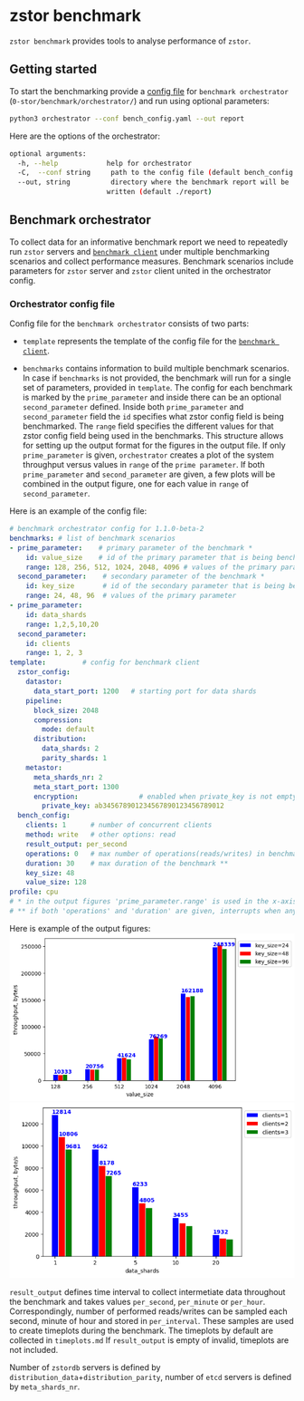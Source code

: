 # zstor benchmark

`zstor benchmark` provides tools to analyse performance of `zstor`.

## Getting started

To start the benchmarking provide a [config file](#orchestrator-config-file) for `benchmark orchestrator` (`0-stor/benchmark/orchestrator/`) and run using optional parameters:
``` bash
python3 orchestrator --conf bench_config.yaml --out report
```

Here are the options of the orchestrator:
``` bash
optional arguments:
  -h, --help            help for orchestrator
  -C,  --conf string     path to the config file (default bench_config.yaml)
  --out, string          directory where the benchmark report will be
                        written (default ./report)
```

## Benchmark orchestrator
  
To collect data for an informative benchmark report we need to repeatedly run `zstor` servers and [`benchmark client`](../cmd/zstorbench/README.md) under multiple benchmarking scenarios and collect performance measures. Benchmark scenarios include parameters for `zstor` server and `zstor` client united in the orchestrator config.

### Orchestrator config file
Config file for the `benchmark orchestrator` consists of two parts:

  * `template` represents the template of the config file for the [`benchmark client`](../cmd/zstorbench/README.md).

  * `benchmarks` contains information to build multiple benchmark scenarios. In case if `benchmarks` is not provided, the benchmark will run for a single set of parameters, provided in `template`.
  The config for each benchmark is marked by the `prime_parameter` and inside there can be an optional `second_parameter` defined. Inside both `prime_parameter` and `second_parameter` field the `id` specifies what zstor config field is being benchmarked. The `range` field specifies the different values for that zstor config field being used in the benchmarks.
   This structure allows for setting up the output format for the figures in the output file. 
If only `prime_parameter` is given, `orchestrator` creates a plot of the system throughput versus values in `range` of the `prime parameter`.
If both `prime_parameter` and `second_parameter` are given, a few plots will be combined in the output figure, one for each value in `range` of `second_parameter`.

Here is an example of the config file:
``` yaml
# benchmark orchestrator config for 1.1.0-beta-2
benchmarks: # list of benchmark scenarios
- prime_parameter:    # primary parameter of the benchmark *
    id: value_size    # id of the primary parameter that is being benchmarked
    range: 128, 256, 512, 1024, 2048, 4096 # values of the primary parameter
  second_parameter:    # secondary parameter of the benchmark *
    id: key_size       # id of the secondary parameter that is being benchmarked
    range: 24, 48, 96  # values of the primary parameter
- prime_parameter:
    id: data_shards   
    range: 1,2,5,10,20
  second_parameter:
    id: clients
    range: 1, 2, 3
template:         # config for benchmark client
  zstor_config:   
    datastor:
      data_start_port: 1200   # starting port for data shards
    pipeline:
      block_size: 2048 
      compression:
        mode: default
      distribution:
        data_shards: 2
        parity_shards: 1
    metastor:
      meta_shards_nr: 2
      meta_start_port: 1300
      encryption:               # enabled when private_key is not empty
        private_key: ab345678901234567890123456789012
  bench_config:
    clients: 1      # number of concurrent clients
    method: write   # other options: read
    result_output: per_second
    operations: 0   # max number of operations(reads/writes) in benchmark **
    duration: 30    # max duration of the benchmark **
    key_size: 48
    value_size: 128
profile: cpu
# * in the output figures 'prime_parameter.range' is used in the x-axis, while 'second_parameter.range' enables multiplot.
# ** if both 'operations' and 'duration' are given, interrupts when any of them has reached the limit
```
Here is example of the output figures:  
![Fig](assets/fig1.png) 
![Fig](assets/fig2.png) 

`result_output` defines time interval to collect intermetiate data throughout the benchmark and takes values `per_second`, `per_minute` or `per_hour`. Correspondingly, number of performed reads/writes can be sampled each second, minute of hour and stored in `per_interval`. These samples are used to create timeplots during the benchmark. The timeplots by default are collected in `timeplots.md` If `result_output` is empty of invalid, timeplots are not included.

Number of `zstordb` servers is defined by `distribution_data`+`distribution_parity`, number of `etcd` servers is defined by `meta_shards_nr`.

